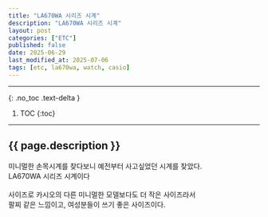 ```yaml
---
title: "LA670WA 시리즈 시계"
description: "LA670WA 시리즈 시계"
layout: post
categories: ["ETC"]
published: false
date: 2025-06-29
last_modified_at: 2025-07-06
tags: [etc, la670wa, watch, casio]
---
```

---
{: .no_toc .text-delta }

1. TOC
{:toc}
---

<!-- 글의 제목은 ##
    나머지 큰 제목은 ###
    이후 나머지는 3개이상 -->

## {{ page.description }}

미니멀한 손목시계를 찾다보니 예전부터 사고싶었던 시계를 찾았다.<br>
LA670WA 시리즈 시계이다<br>
<br>
사이즈로 카시오의 다른 미니멀한 모델보다도 더 작은 사이즈라서<br>
팔찌 같은 느낌이고, 여성분들이 쓰기 좋은 사이즈이다.<br>
<br>

### 